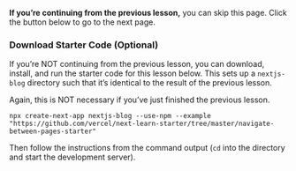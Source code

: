 **If you’re continuing from the previous lesson,** you can skip this page. Click the button below to go to the next page.

### Download Starter Code (Optional)

If you’re NOT continuing from the previous lesson, you can download, install, and run the starter code for this lesson below. This sets up a `nextjs-blog` directory such that it’s identical to the result of the previous lesson.

Again, this is NOT necessary if you’ve just finished the previous lesson.

```shell
npx create-next-app nextjs-blog --use-npm --example "https://github.com/vercel/next-learn-starter/tree/master/navigate-between-pages-starter"
```

Then follow the instructions from the command output (`cd` into the directory and start the development server).